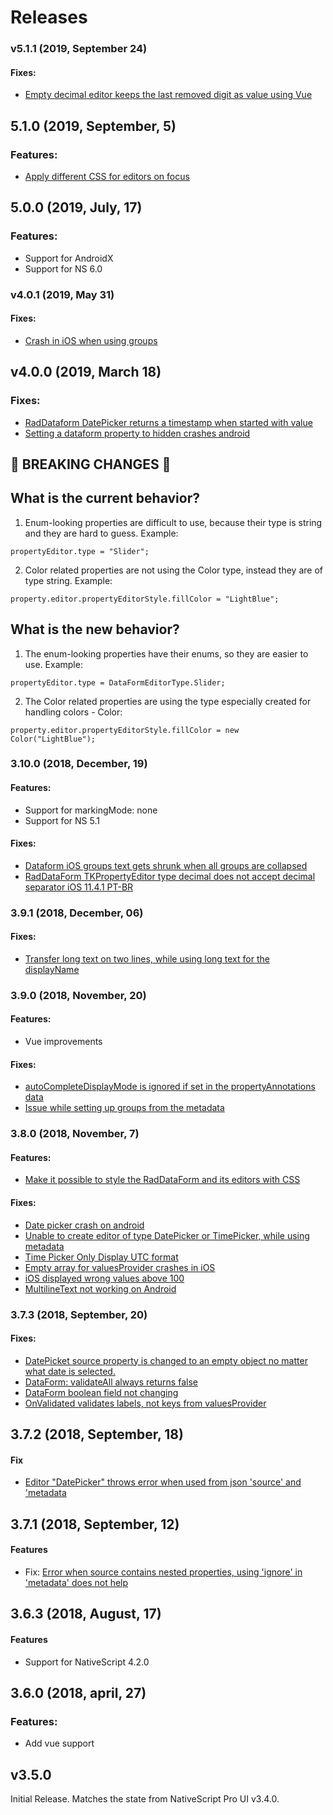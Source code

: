 # Releases

### v5.1.1 (2019, September 24)
#### Fixes:
- [Empty decimal editor keeps the last removed digit as value using Vue](https://github.com/NativeScript/nativescript-ui-feedback/issues/1220)


## 5.1.0 (2019, September, 5)
### Features:
- [Apply different CSS for editors on focus](https://github.com/NativeScript/nativescript-ui-feedback/issues/1202)


## 5.0.0 (2019, July, 17)
### Features:
- Support for AndroidX
- Support for NS 6.0

### v4.0.1 (2019, May 31)
#### Fixes:
- [Crash in iOS when using groups](https://github.com/NativeScript/nativescript-ui-feedback/issues/1095)

## v4.0.0 (2019, March 18)
### Fixes:
- [RadDataform DatePicker returns a timestamp when started with value](https://github.com/NativeScript/nativescript-ui-feedback/issues/942)
- [Setting a dataform property to hidden crashes android](https://github.com/NativeScript/nativescript-ui-feedback/issues/1011)

## &#x1F534; BREAKING CHANGES &#x1F534;
## What is the current behavior?
1. Enum-looking properties are difficult to use, because their type is string and they are hard to guess. Example:
```
propertyEditor.type = "Slider";
```
2. Color related properties are not using the Color type, instead they are of type string. Example:
```
property.editor.propertyEditorStyle.fillColor = "LightBlue";
```

## What is the new behavior?
1. The enum-looking properties have their enums, so they are easier to use. Example:
```
propertyEditor.type = DataFormEditorType.Slider;
```
2. The Color related properties are using the type especially created for handling colors - Color:
```
property.editor.propertyEditorStyle.fillColor = new Color("LightBlue");
```

### 3.10.0 (2018, December, 19)
#### Features:
- Support for markingMode: none
- Support for NS 5.1

#### Fixes:
- [Dataform iOS groups text gets shrunk when all groups are collapsed](https://github.com/NativeScript/nativescript-ui-feedback/issues/938)
- [RadDataForm TKPropertyEditor type decimal does not accept decimal separator iOS 11.4.1 PT-BR](https://github.com/NativeScript/nativescript-ui-feedback/issues/739)


### 3.9.1 (2018, December, 06)
#### Fixes:
- [Transfer long text on two lines, while using long text for the displayName](https://github.com/NativeScript/nativescript-ui-feedback/issues/299)


### 3.9.0 (2018, November, 20)
#### Features:
- Vue improvements

#### Fixes:
- [autoCompleteDisplayMode is ignored if set in the propertyAnnotations data](https://github.com/NativeScript/nativescript-ui-feedback/issues/921)
- [Issue while setting up groups from the metadata](https://github.com/NativeScript/nativescript-ui-feedback/issues/216)

### 3.8.0 (2018, November, 7)
#### Features:
- [Make it possible to style the RadDataForm and its editors with CSS](https://github.com/NativeScript/nativescript-ui-feedback/issues/841)

#### Fixes:
- [Date picker crash on android](https://github.com/NativeScript/nativescript-ui-feedback/issues/871)
- [Unable to create editor of type DatePicker or TimePicker, while using metadata](https://github.com/NativeScript/nativescript-ui-feedback/issues/218)
- [Time Picker Only Display UTC format](https://github.com/NativeScript/nativescript-ui-feedback/issues/533)
- [Empty array for valuesProvider crashes in iOS](https://github.com/NativeScript/nativescript-ui-feedback/issues/862)
- [iOS displayed wrong values above 100](https://github.com/NativeScript/nativescript-ui-feedback/issues/177)
- [MultilineText not working on Android](https://github.com/NativeScript/nativescript-ui-feedback/issues/877)


### 3.7.3 (2018, September, 20)
#### Fixes:

- [DatePicket source property is changed to an empty object no matter what date is selected.](https://github.com/NativeScript/nativescript-ui-feedback/issues/834)
- [DataForm: validateAll always returns false](https://github.com/NativeScript/nativescript-ui-feedback/issues/843)
- [DataForm boolean field not changing](https://github.com/NativeScript/nativescript-ui-feedback/issues/625)
- [OnValidated validates labels, not keys from valuesProvider](https://github.com/NativeScript/nativescript-ui-feedback/issues/797)


## 3.7.2 (2018, September, 18)
#### Fix

- [Editor "DatePicker" throws error when used from json 'source' and 'metadata](https://github.com/NativeScript/nativescript-ui-feedback/issues/834)

## 3.7.1 (2018, September, 12)
#### Features

- Fix: [Error when source contains nested properties, using 'ignore' in 'metadata' does not help](https://github.com/NativeScript/nativescript-ui-feedback/issues/831)


## 3.6.3 (2018, August, 17)
#### Features

- Support for NativeScript 4.2.0

## 3.6.0 (2018, april, 27)
### Features:
- Add vue support



## v3.5.0

Initial Release. Matches the state from NativeScript Pro UI v3.4.0.
